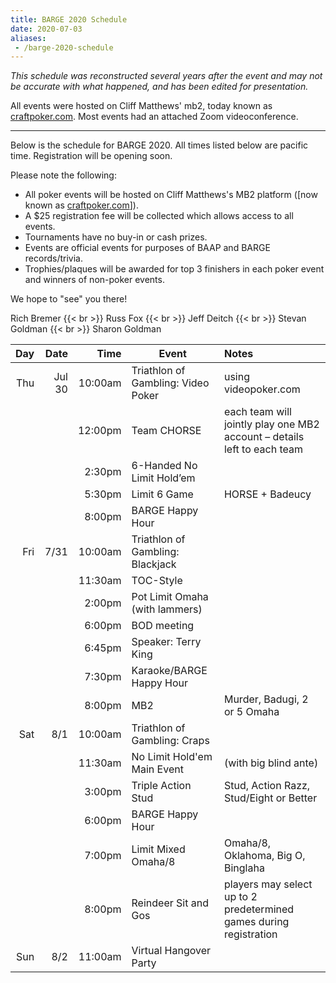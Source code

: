```yaml
---
title: BARGE 2020 Schedule
date: 2020-07-03
aliases:
 - /barge-2020-schedule
---
```


*This schedule was reconstructed several years after the event and may not be accurate with what happened, and has been edited for presentation.*

All events were hosted on Cliff Matthews' mb2, today known as [craftpoker.com](https://craftpoker.com/).  Most events had an attached
Zoom videoconference.

-----

Below is the schedule for BARGE 2020.  All times listed below are pacific time.  Registration will be opening soon.

Please note the following:
   - All poker events will be hosted on Cliff Matthews's MB2 platform ([now known as [craftpoker.com](https://craftpoker.com/)]).
   - A $25 registration fee will be collected which allows access to all events.
   - Tournaments have no buy-in or cash prizes.
   - Events are official events for purposes of BAAP and BARGE records/trivia.
   - Trophies/plaques will be awarded for top 3 finishers in each poker event and winners of non-poker events.

We hope to "see" you there!

Rich Bremer {{< br >}}
Russ Fox {{< br >}}
Jeff Deitch {{< br >}}
Stevan Goldman {{< br >}}
Sharon Goldman




| Day |   Date |    Time | Event                               | Notes                                                                   |
|----:|-------:|--------:|-------------------------------------|:------------------------------------------------------------------------|
| Thu | Jul 30 | 10:00am | Triathlon of Gambling:  Video Poker | using videopoker.com                                                    |
|     |        | 12:00pm | Team CHORSE                         | each team will jointly play one MB2 account – details left to each team |
|     |        |  2:30pm | 6-Handed No Limit Hold’em           |                                                                         |
|     |        |  5:30pm | Limit 6 Game                        | HORSE + Badeucy                                                         |
|     |        |  8:00pm | BARGE Happy Hour                    |                                                                         |
| Fri |   7/31 | 10:00am | Triathlon of Gambling:  Blackjack   |                                                                         |
|     |        | 11:30am | TOC-Style                           |                                                                         |
|     |        |  2:00pm | Pot Limit Omaha (with lammers)      |                                                                         |
|     |        |  6:00pm | BOD meeting                         |                                                                         |
|     |        |  6:45pm | Speaker:  Terry King                |                                                                         |
|     |        |  7:30pm | Karaoke/BARGE Happy Hour            |                                                                         |
|     |        |  8:00pm | MB2                                 | Murder, Badugi, 2 or 5 Omaha                                            |
| Sat |    8/1 | 10:00am | Triathlon of Gambling:  Craps       |                                                                         |
|     |        | 11:30am | No Limit Hold'em Main Event         | (with big blind ante)                                                   |
|     |        |  3:00pm | Triple Action Stud                  | Stud, Action Razz, Stud/Eight or Better                                 |
|     |        |  6:00pm | BARGE Happy Hour                    |                                                                         |
|     |        |  7:00pm | Limit Mixed Omaha/8                 | Omaha/8, Oklahoma, Big O, Binglaha                                      |
|     |        |  8:00pm | Reindeer Sit and Gos                | players may select up to 2 predetermined games during registration      |
| Sun |    8/2 | 11:00am | Virtual Hangover Party              |                                                                         |
